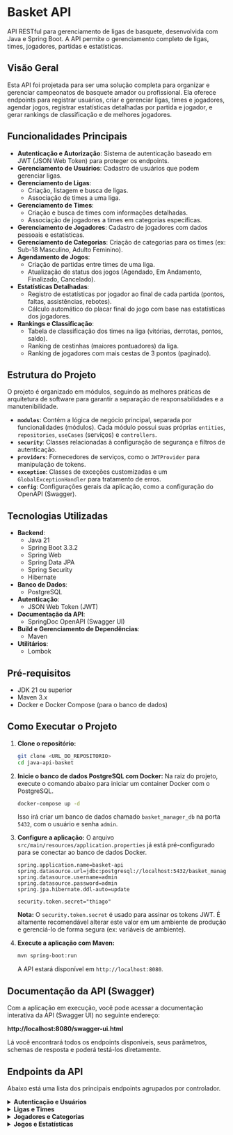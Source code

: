 # Basket API

API RESTful para gerenciamento de ligas de basquete, desenvolvida com Java e Spring Boot. A API permite o gerenciamento completo de ligas, times, jogadores, partidas e estatísticas.

## Visão Geral

Esta API foi projetada para ser uma solução completa para organizar e gerenciar campeonatos de basquete amador ou profissional. Ela oferece endpoints para registrar usuários, criar e gerenciar ligas, times e jogadores, agendar jogos, registrar estatísticas detalhadas por partida e jogador, e gerar rankings de classificação e de melhores jogadores.

## Funcionalidades Principais

-   **Autenticação e Autorização**: Sistema de autenticação baseado em JWT (JSON Web Token) para proteger os endpoints.
-   **Gerenciamento de Usuários**: Cadastro de usuários que podem gerenciar ligas.
-   **Gerenciamento de Ligas**:
    -   Criação, listagem e busca de ligas.
    -   Associação de times a uma liga.
-   **Gerenciamento de Times**:
    -   Criação e busca de times com informações detalhadas.
    -   Associação de jogadores a times em categorias específicas.
-   **Gerenciamento de Jogadores**: Cadastro de jogadores com dados pessoais e estatísticas.
-   **Gerenciamento de Categorias**: Criação de categorias para os times (ex: Sub-18 Masculino, Adulto Feminino).
-   **Agendamento de Jogos**:
    -   Criação de partidas entre times de uma liga.
    -   Atualização de status dos jogos (Agendado, Em Andamento, Finalizado, Cancelado).
-   **Estatísticas Detalhadas**:
    -   Registro de estatísticas por jogador ao final de cada partida (pontos, faltas, assistências, rebotes).
    -   Cálculo automático do placar final do jogo com base nas estatísticas dos jogadores.
-   **Rankings e Classificação**:
    -   Tabela de classificação dos times na liga (vitórias, derrotas, pontos, saldo).
    -   Ranking de cestinhas (maiores pontuadores) da liga.
    -   Ranking de jogadores com mais cestas de 3 pontos (paginado).

## Estrutura do Projeto

O projeto é organizado em módulos, seguindo as melhores práticas de arquitetura de software para garantir a separação de responsabilidades e a manutenibilidade.


-   **`modules`**: Contém a lógica de negócio principal, separada por funcionalidades (módulos). Cada módulo possui suas próprias `entities`, `repositories`, `useCases` (serviços) e `controllers`.
-   **`security`**: Classes relacionadas à configuração de segurança e filtros de autenticação.
-   **`providers`**: Fornecedores de serviços, como o `JWTProvider` para manipulação de tokens.
-   **`exception`**: Classes de exceções customizadas e um `GlobalExceptionHandler` para tratamento de erros.
-   **`config`**: Configurações gerais da aplicação, como a configuração do OpenAPI (Swagger).

## Tecnologias Utilizadas

-   **Backend**:
    -   Java 21
    -   Spring Boot 3.3.2
    -   Spring Web
    -   Spring Data JPA
    -   Spring Security
    -   Hibernate
-   **Banco de Dados**:
    -   PostgreSQL
-   **Autenticação**:
    -   JSON Web Token (JWT)
-   **Documentação da API**:
    -   SpringDoc OpenAPI (Swagger UI)
-   **Build e Gerenciamento de Dependências**:
    -   Maven
-   **Utilitários**:
    -   Lombok

## Pré-requisitos

-   JDK 21 ou superior
-   Maven 3.x
-   Docker e Docker Compose (para o banco de dados)

## Como Executar o Projeto

1.  **Clone o repositório:**
    ```bash
    git clone <URL_DO_REPOSITORIO>
    cd java-api-basket
    ```

2.  **Inicie o banco de dados PostgreSQL com Docker:**
    Na raiz do projeto, execute o comando abaixo para iniciar um container Docker com o PostgreSQL.
    ```bash
    docker-compose up -d
    ```
    Isso irá criar um banco de dados chamado `basket_manager_db` na porta `5432`, com o usuário e senha `admin`.

3.  **Configure a aplicação:**
    O arquivo `src/main/resources/application.properties` já está pré-configurado para se conectar ao banco de dados Docker.
    ```properties
    spring.application.name=basket-api
    spring.datasource.url=jdbc:postgresql://localhost:5432/basket_manager_db
    spring.datasource.username=admin
    spring.datasource.password=admin
    spring.jpa.hibernate.ddl-auto=update

    security.token.secret="thiago"
    ```
    **Nota:** O `security.token.secret` é usado para assinar os tokens JWT. É altamente recomendável alterar este valor em um ambiente de produção e gerenciá-lo de forma segura (ex: variáveis de ambiente).

4.  **Execute a aplicação com Maven:**
    ```bash
    mvn spring-boot:run
    ```
    A API estará disponível em `http://localhost:8080`.

## Documentação da API (Swagger)

Com a aplicação em execução, você pode acessar a documentação interativa da API (Swagger UI) no seguinte endereço:

**http://localhost:8080/swagger-ui.html**

Lá você encontrará todos os endpoints disponíveis, seus parâmetros, schemas de resposta e poderá testá-los diretamente.

## Endpoints da API

Abaixo está uma lista dos principais endpoints agrupados por controlador.

<details>
<summary><strong>Autenticação e Usuários</strong></summary>

-   `POST /auth/sign-in`: Autentica um usuário e retorna um token JWT.
-   `POST /users`: Cria um novo usuário.

</details>

<details>
<summary><strong>Ligas e Times</strong></summary>

-   `POST /leagues`: Cria uma nova liga.
-   `GET /leagues`: Lista todas as ligas.
-   `GET /leagues/{id}`: Busca uma liga pelo seu ID.
-   `POST /leagues/{leagueId}/teams/{teamId}`: Adiciona um time a uma liga.
-   `GET /leagues/{leagueId}/teams`: Lista todos os times de uma liga.
-   `POST /teams`: Cria um novo time.
-   `GET /teams/{id}`: Busca um time pelo seu ID.

</details>

<details>
<summary><strong>Jogadores e Categorias</strong></summary>

-   `POST /players`: Cria um novo jogador.
-   `POST /categories`: Cria uma nova categoria.
-   `POST /teams/{teamId}/categories/add/{categoryId}`: Associa uma categoria a um time.
-   `GET /teams/{teamId}/categories`: Lista as categorias de um time.
-   `POST /teams/{teamId}/player/{playerId}/category/{categoryId}`: Adiciona um jogador a um time em uma categoria específica.
-   `GET /teams/{teamId}/players`: Lista todos os jogadores de um time.
-   `GET /teams/{teamId}/category/{categoryId}/players`: Lista os jogadores de um time em uma categoria específica.

</details>

<details>
<summary><strong>Jogos e Estatísticas</strong></summary>

-   `POST /games`: Agenda um novo jogo.
-   `GET /games/league/{leagueId}`: Lista todos os jogos de uma liga.
-   `POST /games/{gameId}/stats`: Registra as estatísticas de todos os jogadores de uma partida.
-   `GET /games/{gameId}/stats`: Busca as estatísticas completas de uma partida.
-   `GET /games/{gameId}/players/{playerId}/stats`: Busca as estatísticas de um jogador em uma partida.
-   `GET /leagues/{leagueId}/standings`: Retorna a tabela de classificação de uma liga.
-   `GET /leagues/{leagueId}/player-stats/top-scorers`: Retorna o ranking de cestinhas da liga.
-   `GET /leagues/{leagueId}/player-stats/three-point-leaders`: Retorna o ranking de cestinhas de 3 pontos.

</details>
